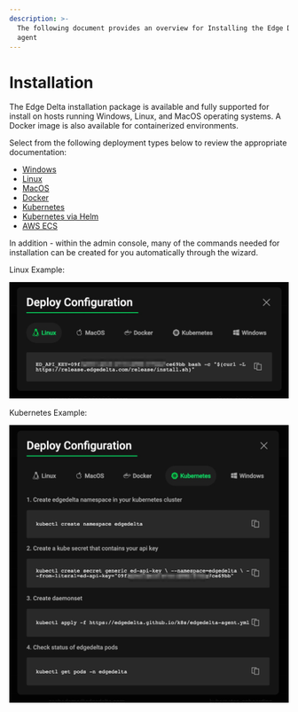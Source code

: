 ```yaml
---
description: >-
  The following document provides an overview for Installing the Edge Delta
  agent
---
```


# Installation

The Edge Delta installation package is available and fully supported for install on hosts running Windows, Linux, and MacOS operating systems. A Docker image is also available for containerized environments.

Select from the following deployment types below to review the appropriate documentation:

* [Windows](windows.md)
* [Linux](linux.md)
* [MacOS](macos.md)
* [Docker](docker.md)
* [Kubernetes](kubernetes.md)
* [Kubernetes via Helm](helm.md)
* [AWS ECS](https://docs.edgedelta.com/installation/amazon-ecs)

In addition - within the admin console, many of the commands needed for installation can be created for you automatically through the wizard.



Linux Example:

![](../.gitbook/assets/edge_delta_deploy.jpg)



Kubernetes Example:

![](../.gitbook/assets/edge_delta_dk8s.jpg)

